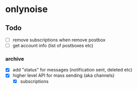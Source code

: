 # onlynoise

## Todo

- [ ] remove subscriptions when remove postbox
- [ ] get account info (list of postboxes etc)

### archive
- [x] add "status" for messages (notification sent, deleted etc)
- [x] higher level API for mass sending (aka channels)
  - [x] subscriptions
